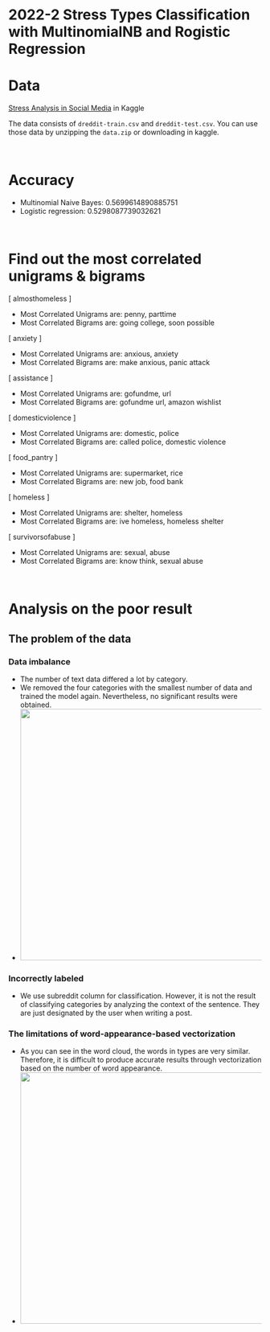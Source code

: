 # 2022-2 Stress Types Classification with MultinomialNB and Rogistic Regression

# Data

[Stress Analysis in Social Media](https://www.kaggle.com/datasets/ruchi798/stress-analysis-in-social-media/code) in Kaggle

The data consists of `dreddit-train.csv` and `dreddit-test.csv`. You can use those data by unzipping the `data.zip` or downloading in kaggle.

<br/>

# Accuracy

- Multinomial Naive Bayes: 0.5699614890885751
- Logistic regression: 0.5298087739032621

<br/>

# Find out the most correlated unigrams & bigrams

[ almosthomeless ]

- Most Correlated Unigrams are: penny, parttime
- Most Correlated Bigrams are: going college, soon possible

[ anxiety ]

- Most Correlated Unigrams are: anxious, anxiety
- Most Correlated Bigrams are: make anxious, panic attack

[ assistance ]

- Most Correlated Unigrams are: gofundme, url
- Most Correlated Bigrams are: gofundme url, amazon wishlist

[ domesticviolence ]

- Most Correlated Unigrams are: domestic, police
- Most Correlated Bigrams are: called police, domestic violence

[ food_pantry ]

- Most Correlated Unigrams are: supermarket, rice
- Most Correlated Bigrams are: new job, food bank

[ homeless ]

- Most Correlated Unigrams are: shelter, homeless
- Most Correlated Bigrams are: ive homeless, homeless shelter

[ survivorsofabuse ]

- Most Correlated Unigrams are: sexual, abuse
- Most Correlated Bigrams are: know think, sexual abuse

<br/>

# Analysis on the poor result

## The problem of the data

### Data imbalance

- The number of text data differed a lot by category.
- We removed the four categories with the smallest number of data and trained the model again. Nevertheless, no significant results were obtained.
- <img src="https://velog.velcdn.com/images/corinthionia/post/e51f3e08-55da-421b-9be3-24b8238b1bd2/image.png" width="500" height="500"/>

### Incorrectly labeled

- We use subreddit column for classification. However, it is not the result of classifying categories by analyzing the context of the sentence. They are just designated by the user when writing a post.

### The limitations of word-appearance-based vectorization

- As you can see in the word cloud, the words in types are very similar. Therefore, it is difficult to produce accurate results through vectorization based on the number of word appearance.
- <img src="https://velog.velcdn.com/images/corinthionia/post/4951aef6-65d3-47dd-803f-8e92a2fd2de8/image.png" width="500" height="500"/>

